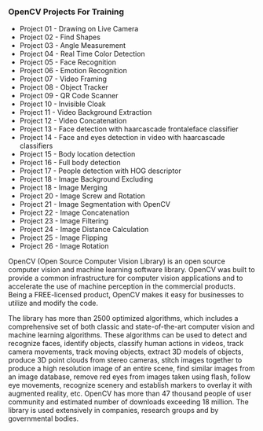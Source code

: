 ### OpenCV Projects For Training

- Project 01 - Drawing on Live Camera
- Project 02 - Find Shapes
- Project 03 - Angle Measurement
- Project 04 - Real Time Color Detection
- Project 05 - Face Recognition
- Project 06 - Emotion Recognition
- Project 07 - Video Framing
- Project 08 - Object Tracker
- Project 09 - QR Code Scanner
- Project 10 - Invisible Cloak
- Project 11 - Video Background Extraction
- Project 12 - Video Concatenation
- Project 13 - Face detection with haarcascade frontaleface classifier
- Project 14 - Face and eyes detection in video with haarcascade classifiers
- Project 15 - Body location detection 
- Project 16 - Full body detection 
- Project 17 - People detection with HOG descriptor
- Project 18 - Image Background Excluding
- Project 18 - Image Merging
- Project 20 - Image Screw and Rotation
- Project 21 - Image Segmentation with OpenCV
- Project 22 - Image Concatenation
- Project 23 - Image Filtering
- Project 24 - Image Distance Calculation
- Project 25 - Image Flipping
- Project 26 - Image Rotation


OpenCV (Open Source Computer Vision Library) is an open source computer vision and machine learning software library. OpenCV was built to provide a common infrastructure for computer vision applications and to accelerate the use of machine perception in the commercial products. Being a FREE-licensed product, OpenCV makes it easy for businesses to utilize and modify the code.

The library has more than 2500 optimized algorithms, which includes a comprehensive set of both classic and state-of-the-art computer vision and machine learning algorithms. These algorithms can be used to detect and recognize faces, identify objects, classify human actions in videos, track camera movements, track moving objects, extract 3D models of objects, produce 3D point clouds from stereo cameras, stitch images together to produce a high resolution image of an entire scene, find similar images from an image database, remove red eyes from images taken using flash, follow eye movements, recognize scenery and establish markers to overlay it with augmented reality, etc. OpenCV has more than 47 thousand people of user community and estimated number of downloads exceeding 18 million. The library is used extensively in companies, research groups and by governmental bodies.